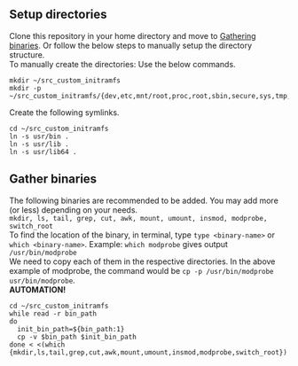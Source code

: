 ## Setup directories
Clone this repository in your home directory and move to [Gathering binaries](#gathering-binaries). Or follow the below steps to manually setup the directory structure.  
To manually create the directories: Use the below commands.  
```
mkdir ~/src_custom_initramfs
mkdir -p ~/src_custom_initramfs/{dev,etc,mnt/root,proc,root,sbin,secure,sys,tmp,usr/bin,usr/lib,usr/lib64}
```
Create the following symlinks.  
```
cd ~/src_custom_initramfs
ln -s usr/bin .
ln -s usr/lib .
ln -s usr/lib64 .
```

## Gather binaries
The following binaries are recommended to be added. You may add more (or less) depending on your needs.  
`mkdir, ls, tail, grep, cut, awk, mount, umount, insmod, modprobe, switch_root`  
To find the location of the binary, in terminal, type `type <binary-name>` or `which <binary-name>`. Example: `which modprobe` gives output `/usr/bin/modprobe`  
We need to copy each of them in the respective directories. In the above example of modprobe, the command would be `cp -p /usr/bin/modprobe usr/bin/modprobe`.  
<b>AUTOMATION!</b>  
```
cd ~/src_custom_initramfs
while read -r bin_path
do
  init_bin_path=${bin_path:1}
  cp -v $bin_path $init_bin_path
done < <(which {mkdir,ls,tail,grep,cut,awk,mount,umount,insmod,modprobe,switch_root})
```
